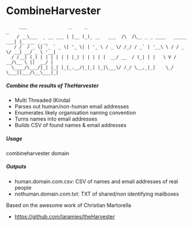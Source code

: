 # CombineHarvester

         ___                _     _                                            _
        / __\___  _ __ ___ | |__ (_)_ __   ___  /\  /\__ _ _ ____   _____  ___| |_ ___ _ __
       / /  / _ \| '_ ` _ \| '_ \| | '_ \ / _ \/ /_/ / _` | '__\ \ / / _ \/ __| __/ _ \ '__|
      / /__| (_) | | | | | | |_) | | | | |  __/ __  / (_| | |   \ V /  __/\__ \ ||  __/ |
      \____/\___/|_| |_| |_|_.__/|_|_| |_|\___\/ /_/ \__,_|_|    \_/ \___||___/\__\___|_|

##### Combine the results of TheHarvester
- Multi Threaded (Kinda)
- Parses out human/non-human email addresses
- Enumerates likely organisation naming convention
- Turns names into email addresses
- Builds CSV of found names & email addresses

##### Usage
combineharvester domain


##### Outputs
- human.domain.com.csv: CSV of names and email addresses of real people
- nothuman.domain.com.txt: TXT of shared/non identifying mailboxes


Based on the awesome work of Christian Martorella
- https://github.com/laramies/theHarvester
